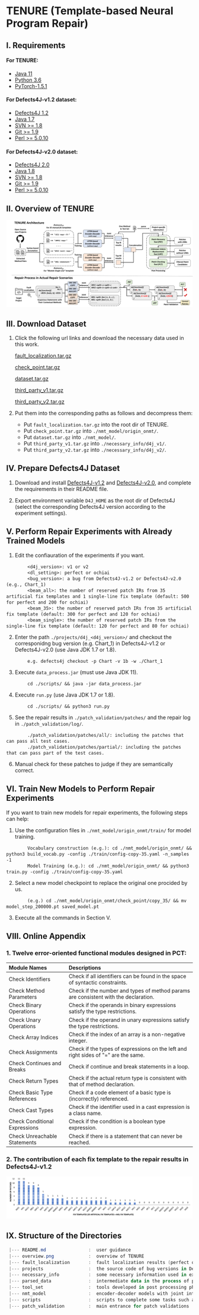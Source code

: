 
# TENURE (Template-based Neural Program Repair)

I. Requirements
--------------------
 #### For TENURE:
 - [Java 11](https://www.oracle.com/java/technologies/javase/jdk11-archive-downloads.html)
 - [Python 3.6](https://www.python.org/downloads/)
 - [PyTorch-1.5.1](https://pytorch.org/)
 
 
 #### For Defects4J-v1.2 dataset:
 - [Defects4J 1.2](https://github.com/rjust/defects4j/releases/tag/v1.2.0)
 - [Java 1.7](https://www.oracle.com/technetwork/java/javase/downloads/)
 - [SVN >= 1.8](https://subversion.apache.org/packages.html)
 - [Git >= 1.9](https://git-scm.com/)
 - [Perl >= 5.0.10](https://www.perl.org/get.html)
 
 
 #### For Defects4J-v2.0 dataset:
 - [Defects4J 2.0](https://github.com/rjust/defects4j/releases/tag/v2.0.0)
 - [Java 1.8](https://www.oracle.com/technetwork/java/javase/downloads/)
 - [SVN >= 1.8](https://subversion.apache.org/packages.html)
 - [Git >= 1.9](https://git-scm.com/)
 - [Perl >= 5.0.10](https://www.perl.org/get.html)
 
 


II. Overview of TENURE
--------------------

![The overview of TENURE.\label{step}](./overview.png)



III. Download Dataset
---------------------------
1. Click the following url links and download the necessary data used in this work.

    [fault_localization.tar.gz](https://mega.nz/file/KtwlRDDS#h7f1f2Pr_OD6FgYDryXtMzq-zAkVmqixy55s8Z421lw)
    
    [check_point.tar.gz](https://mega.nz/file/XwJVEZaR#Q2kHln8CQOvgpIY66YKjFfqQcGMC5a3b76j7rQvM7Ec)
    
    [dataset.tar.gz](https://mega.nz/file/6xxCFQoY#PbcHLVNbEyQsL0VZPfAmaOU5bu_rijQ1VxmMvQaBI9E)
    
    [third_party_v1.tar.gz](https://mega.nz/file/DohFQZKJ#4YJeGJdZW-tKEpqmQCd8oFKWCWx-psAbB0Izk7ca7a8)
    
    [third_party_v2.tar.gz](https://mega.nz/file/PwJlzAjK#MnsDwB0MR-1VwvVsNbqDOPhp-k9ZVyyPIuyDlqBZtDc)
    
    

2. Put them into the corresponding paths as follows and decompress them: 
    * Put `fault_localization.tar.gz` into the root dir of TENURE.
    * Put `check_point.tar.gz` into `./nmt_model/origin_onmt/`.
    * Put `dataset.tar.gz` into `./nmt_model/`.
    * Put `third_party_v1.tar.gz` into `./necessary_info/d4j_v1/`.
    * Put `third_party_v2.tar.gz` into `./necessary_info/d4j_v2/`.
    


IV. Prepare Defects4J Dataset
---------------------------
 1. Download and install [Defects4J-v1.2](https://github.com/rjust/defects4j/releases/tag/v1.2.0) and [Defects4J-v2.0](https://github.com/rjust/defects4j/releases/tag/v2.0.0), and complete the requirements in their README file.
  
 3. Export environment variable `D4J_HOME` as the root dir of Defects4J (select the corresponding Defects4J version according to the experiment settings).
 

V. Perform Repair Experiments with Already Trained Models
 --------------------------
1. Edit the confiauration of the experiments if you want. 

```
        <d4j_version>: v1 or v2
        <dl_setting>: perfect or ochiai
        <bug_version>: a bug from Defects4J-v1.2 or Defects4J-v2.0 (e.g., Chart_1)
        <beam_all>: the number of reserved patch IRs from 35 artificial fix templates and 1 single-line fix template (default: 500 for perfect and 200 for ochiai)
        <beam_35>: the number of reserved patch IRs from 35 artificial fix template (default: 300 for perfect and 120 for ochiai)
        <beam_single>: the number of reserved patch IRs from the single-line fix template (default: 120 for perfect and 80 for ochiai)
```
    
2. Enter the path `./projects/d4j_<d4j_version>/` and checkout the corresponidng bug version (e.g. Chart_1) in Defects4J-v1.2 or Defects4J-v2.0 (use Java JDK 1.7 or 1.8).
``` 
        e.g. defects4j checkout -p Chart -v 1b -w ./Chart_1
```
3. Execute `data_process.jar` (must use Java JDK 11).
```
        cd ./scripts/ && java -jar data_process.jar
```
4. Execute `run.py` (use Java JDK 1.7 or 1.8).
```
        cd ./scripts/ && python3 run.py
```
5. See the repair results in `./patch_validation/patches/` and the repair log in `./patch_validation/log/`.
```
        ./patch_validation/patches/all/: including the patches that can pass all test cases.
        ./patch_validation/patches/partial/: including the patches that can pass part of the test cases.
```
6. Manual check for these patches to judge if they are semantically correct.


VI. Train New Models to Perform Repair Experiments
---------------------------
If you want to train new models for repair experiments, the following steps can help:
1. Use the configuration files in `./nmt_model/origin_onmt/train/` for model training.
```
        Vocabulary construction (e.g.): cd ./nmt_model/origin_onmt/ && python3 build_vocab.py -config ./train/config-copy-35.yaml -n_samples -1
        Model Training (e.g.): cd ./nmt_model/origin_onmt/ && python3 train.py -config ./train/config-copy-35.yaml
```

2. Select a new model checkpoint to replace the original one procided by us.
```
        (e.g.) cd ./nmt_model/origin_onmt/check_point/copy_35/ && mv model_step_200000.pt saved_model.pt
```
        
3. Execute all the commands in Section V.


VIII. Online Appendix
-----------------------------

### 1. Twelve error-oriented functional modules designed in PCT:

| Module Names | Descriptions |
|:------------|:----------|
| Check Identifiers | Check if all identifiers can be found in the space of syntactic constraints. |
| Check Method Parameters | Check if the number and types of method params are consistent with the declaration. |
| Check Binary Operations | Check if the operands in binary expressions satisfy the type restrictions. |
| Check Unary Operations | Check if the operand in unary expressions satisfy the type restrictions. |
| Check Array Indices | Check if the index of an array is a non-negative integer. |
| Check Assignments | Check if the types of expressions on the left and right sides of "=" are the same. |
| Check Continues and Breaks | Check if continue and break statements in a loop. |
| Check Return Types | Check if the actual return type is consistent with that of method declaration. |
| Check Basic Type References | Check if a code element of a basic type is (incorrectly) referenced. |
| Check Cast Types | Check if the identifier used in a cast expression is a class name. |
| Check Conditional Expressions | Check if the condition is a boolean type expression. |
| Check Unreachable Statements | Check if there is a statement that can never be reached. |


### 2. The contribution of each fix template to the repair results in Defects4J-v1.2

![Distributions on Correct Patches Generated by Different Fix Templates.\label{step}](./exp_3.png)


IX. Structure of the Directories
 -------------------------------
 ```powershell
  |--- README.md                :  user guidance
  |--- overview.png             :  overview of TENURE
  |--- fault_localization       :  fault localization results (perfect or ochiai)
  |--- projects                 :  the source code of bug versions in Defects4J
  |--- necessary_info           :  some necessary information used in experiments
  |--- parsed_data              :  intermediate data in the process of patch generation
  |--- tool_set                 :  tools developed in post processing phase (prt, urt, pct)
  |--- nmt_model                :  encoder-decoder models with joint interface strategy
  |--- scripts                  :  scripts to complete some tasks such as data preprocessing
  |--- patch_validation         :  main entrance for patch validations

```
